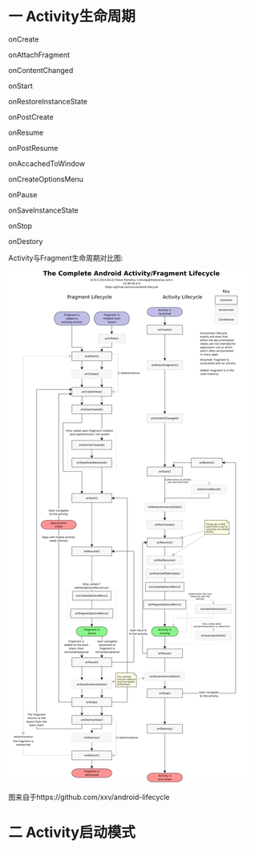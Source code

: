 # 一 Activity生命周期

onCreate

onAttachFragment

onContentChanged

onStart

onRestoreInstanceState

onPostCreate

onResume

onPostResume

onAccachedToWindow

onCreateOptionsMenu

onPause

onSaveInstanceState

onStop

onDestory



Activity与Fragment生命周期对比图:

![](https://github.com/YannanGuo/android-advanced-learning-route/blob/master/doc/Android%E5%88%9D%E7%BA%A7%E5%86%85%E5%AE%B9/Android%E5%9B%9B%E5%A4%A7%E7%BB%84%E4%BB%B6%E5%9F%BA%E7%A1%80%E7%90%86%E8%AE%BA/art/complete_android_fragment_lifecycle.png)

图来自于https://github.com/xxv/android-lifecycle




# 二 Activity启动模式